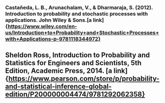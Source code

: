 ### Castañeda, L. B., Arunachalam, V., & Dharmaraja, S. (2012). Introduction to probability and stochastic processes with applications. John Wiley & Sons.[a link]{https://www.wiley.com/en-us/Introduction+to+Probability+and+Stochastic+Processes+with+Applications-p-9781118344972}

## Sheldon Ross, Introduction to Probability and Statistics for Engineers and Scientists, 5th Edition, Academic Press, 2014. [a link]{https://www.pearson.com/store/p/probability-and-statistical-inference-global-edition/P200000004474/9781292062358}
